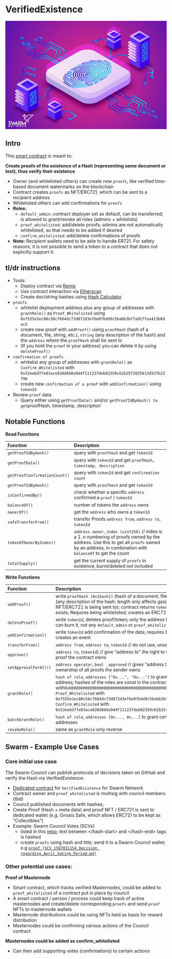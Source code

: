 # VerifiedExistence

![](../.gitbook/assets/verifiedexistence-bg2.png)

## Intro

This [smart contract](https://github.com/swarmfund/swarm-open-tools/tree/master/VerifiedExistence) is meant to:

**Create proofs of the existence of a Hash \(representing some document or text\), thus verify their existence**

* Owner \(and whitelisted others\) can create new `proofs`, like verified time-based document watermarks on the blockchain
* Contract creates `proofs` as NFT/ERC721, which can be sent to a recipient address
* Whitelisted others can add confirmations for `proofs`
* **Roles:**
  * `default_admin`: contract deployer set as default, can be transferred; is allowed to grant/revoke all roles \(admins + whitelists\)
  * `proof_whitelisted`: add/delete proofs; admins are not automatically whitelisted, so that needs to be added if desired
  * `confirm_whitelisted`: add/delete confirmations of proofs
* **Note:** Recipient wallets need to be able to handle ER721. For safety reasons, it is not possible to send a token to a contract that does not explicitly support it.

## tl/dr instructions

* Tools:
  * Deploy contract via [Remix](https://remix.ethereum.org/)
  * Use contract interaction via [Etherscan](https://etherscan.io)
  * Create doc/string hashes using [Hash Calculator](https://www.pelock.com/products/hash-calculator)
* `proofs`
  * whitelist deployment address plus any group of addresses with `grantRole()` as `Proof_Whitelisted` using `0xf555e1ec80c58c7664dc73d872d3ef6e07bdd9c5ba6b3bf7a91ffaa413b8dac5`
  * create new proof with `addProof()` using `proofHash` \(hash of a document, file, string, etc.\), `string` \(any description of the hash\) and the `address` where the `proofHash` shall be sent to
  * \(If you hold the `proof` in your address\) you can delete it by using `deleteProof()` 
* `confirmation of proofs`
  * whitelist any group of addresses with `grantRole()` as `Confirm_Whitelisted` with `0x53eebd7fe83ace838d6b0a9d4f111237deb02359c62b25f1025613d537b2379b`
  * create new `confirmation of a proof` with `addConfirmation()` using `tokenId`
* Review `proof` data
  * Query either using `getProofData()` and/or `getProofIdByHash() to get`proofHash, timestamp, description\`

## Notable Functions

**Read Functions**

| Function | Description |
| :--- | :--- |
| `getProofIdByHash()` | query with `proofHash` and get `tokenId` |
| `getProofData()` | query with `tokenId` and get `proofHash, timestamp, description` |
| `getProofConfirmationCount()` | query with `tokenId` and get `confirmation count` |
| `getProofIdByHash()` | query with `proofHash` and get `tokenId` |
| `isConfirmedBy()` | check whether a specific `address` confirmed a `proof` / `tokenId` |
| `balanceOf()` | number of tokens the `address` owns |
| `ownerOf()` | get the `address` who owns a `tokenId` |
| `safeTransferFrom()` | transfer Proofs `address from`, `address to`, `tokenId` |
| `tokenOfOwnerByIndex()` | `address owner`, `index (uint256)` // index is a 1..n numbering of proofs owned by the address. Use this to get all `proofs` owned by an address, in combination with `balanceOf` to get the count |
| `totalSupply()` | get the current supply of `proofs` in existence; burnt/deleted not included |

**Write Functions**

| Function | Description |
| :--- | :--- |
| `addProof()` | write `proofHash (0x{hash})` \(hash of a document, file, string, etc.\), `string` \(any description of the hash; length only affects gas\), `address` \(where the NFT/ERC721 is being sent to\); contract returns `tokenId`; Fails if hash already exists; Requires being whitelisted; creates an ERC721 and a custom event |
| `deleteProof()` | write `tokenId`, deletes proof/token; only the address holding a proof token can burn it, not any `default_admin` or `proof_whitelisted` |
| `addConfirmation()` | write `tokenId` add confirmation of the data; requires being whitelisted; creates an event |
| `transferFrom()` | `address from`, `address to`, `tokenId` // do not use, unsafe |
| `approve()` | `address to`, `tokenId`\) // give “address to" the right to transfer ownership of a proof the contract owns |
| `setApprovalForAll()` | `address operator`, `bool _approved` // gives "address to" the right to transfer ownership of all proofs the sender owns |
| `grantRole()` | `hash of role`, `addresses ["0x...", "0x..."]` to grant certain role to certain address; hashes of the roles are const in the contract: `Default_Admin_Role` with`0x0000000000000000000000000000000000000000000000000000000000000000`, `Proof_Whitelisted` with `0xf555e1ec80c58c7664dc73d872d3ef6e07bdd9c5ba6b3bf7a91ffaa413b8dac5`, `Confirm_Whitelisted` with `0x53eebd7fe83ace838d6b0a9d4f111237deb02359c62b25f1025613d537b2379b` |
| `batchGrantRole()` | `hash of role`, `addresses [0x..., 0x...]` to grant certain role to multiple addresses |
| `revokeRole()` | same as `grantRole` only reverse |

## Swarm - Example Use Cases

### Core initial use case

The Swarm Council can publish protocols of decisions taken on GitHub and verify the Hash via VerifiedExistence:

* [Dedicated contract](https://etherscan.io/address/0xdc95ed11e88d44f4e6ece3c959034646e7917b15#code) for `VerifiedExistence` for Swarm Network
* Contract owner and `proof_whitelisted` is multisig with council members \(tbd\)
* Council published documents with hashes;
* Create Proof \(Hash + meta data\) and proof NFT / ERC721 is sent to dedicated wallet \(e.g. Gnosis Safe, which allows ERC721 to be kept as “Collectibles”\)
* Example: Swarm Council Votes \(SCVs\)
  * listed in this [repo](https://github.com/swarmfund/swarm-network-governance/tree/master/SCVs); text between &lt;/hash-start&gt; and  &lt;/hash-end&gt; tags is hashed
  * create `proofs` using hash and title; send it to a Swarm Council wallet; e.g [`proof (SCV_1587031154_Decision regarding_April_Voting_Period.md)`](https://etherscan.io/tx/0xf9363a3dc08a1927cdbe5e90c83c96bfd80012296bdad6821193a15a4f08460e) 

### Other potential use cases:

**Proof of Masternode**

* Smart contract, which tracks verified Masternodes, could be added to `proof_whitelisted` of a contract put in place by council
* A smart contract / person / process could keep track of active masternodes and create/delete corresponding `proofs` and send `proof` NFTs to masternode wallets
* Masternode distributions could be using NFTs held as basis for reward distribution
* Masternodes could be confirming various actions of the Council contract

**Masternodes could be added as confirm\_whitelisted**

* Can then add supporting votes \(confirmations\) to certain actions

